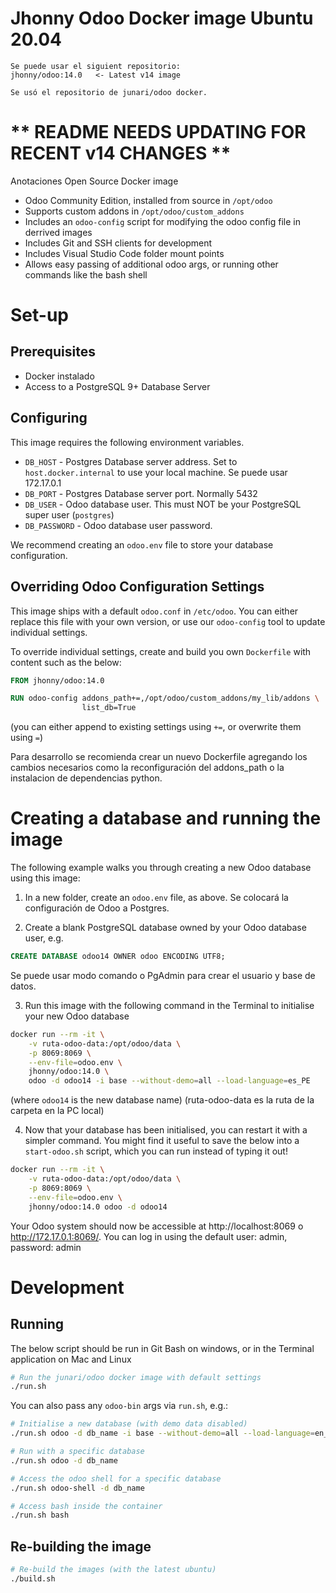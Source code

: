 # Jhonny Odoo Docker image Ubuntu 20.04

```
Se puede usar el siguient repositorio:
jhonny/odoo:14.0   <- Latest v14 image

Se usó el repositorio de junari/odoo docker.
```

# ** README NEEDS UPDATING FOR RECENT v14 CHANGES **

Anotaciones Open Source Docker image

* Odoo Community Edition, installed from source in `/opt/odoo`
* Supports custom addons in `/opt/odoo/custom_addons`
* Includes an `odoo-config` script for modifying the odoo config file in derrived images
* Includes Git and SSH clients for development
* Includes Visual Studio Code folder mount points
* Allows easy passing of additional odoo args, or running other commands like the bash shell

# Set-up

## Prerequisites

* Docker instalado
* Access to a PostgreSQL 9+ Database Server

## Configuring

This image requires the following environment variables.

* `DB_HOST` - Postgres Database server address. Set to `host.docker.internal` to use your local machine. Se puede usar 172.17.0.1
* `DB_PORT` - Postgres Database server port. Normally 5432
* `DB_USER` - Odoo database user. This must NOT be your PostgreSQL super user (`postgres`)
* `DB_PASSWORD` - Odoo database user password.

We recommend creating an `odoo.env` file to store your database configuration.

## Overriding Odoo Configuration Settings

This image ships with a default `odoo.conf` in `/etc/odoo`. You can either replace this file with
your own version, or use our `odoo-config` tool to update individual settings.

To override individual settings, create and build you own `Dockerfile` with content such as the below:

```Dockerfile
FROM jhonny/odoo:14.0

RUN odoo-config addons_path+=,/opt/odoo/custom_addons/my_lib/addons \
                list_db=True
```
(you can either append to existing settings using `+=`, or overwrite them using `=`)

Para desarrollo se recomienda crear un nuevo Dockerfile agregando los cambios necesarios como la reconfiguración del addons_path o la instalacion de dependencias python.

# Creating a database and running the image

The following example walks you through creating a new Odoo database using this image:

1. In a new folder, create an `odoo.env` file, as above. Se colocará la configuración de Odoo a Postgres.

2. Create a blank PostgreSQL database owned by your Odoo database user, e.g.

```sql
CREATE DATABASE odoo14 OWNER odoo ENCODING UTF8;
```
Se puede usar modo comando o PgAdmin para crear el usuario y base de datos. 

3. Run this image with the following command in the Terminal to initialise your new
   Odoo database

```bash
docker run --rm -it \
    -v ruta-odoo-data:/opt/odoo/data \
    -p 8069:8069 \
    --env-file=odoo.env \
    jhonny/odoo:14.0 \
    odoo -d odoo14 -i base --without-demo=all --load-language=es_PE
```

(where `odoo14` is the new database name)
(ruta-odoo-data es la ruta de la carpeta en la PC local)

4. Now that your database has been initialised, you can restart it with a
   simpler command. You might find it useful to save the below into a
   `start-odoo.sh` script, which you can run instead of typing it out!

```bash
docker run --rm -it \
    -v ruta-odoo-data:/opt/odoo/data \
    -p 8069:8069 \
    --env-file=odoo.env \
    jhonny/odoo:14.0 odoo -d odoo14
```

Your Odoo system should now be accessible at http://localhost:8069 o http://172.17.0.1:8069/. You can log
in using the default user: admin, password: admin

# Development

## Running

The below script should be run in Git Bash on windows, or in the Terminal application on Mac and Linux

```bash
# Run the junari/odoo docker image with default settings
./run.sh
```

You can also pass any `odoo-bin` args via `run.sh`, e.g.:

```bash
# Initialise a new database (with demo data disabled)
./run.sh odoo -d db_name -i base --without-demo=all --load-language=en_GB

# Run with a specific database
./run.sh odoo -d db_name

# Access the odoo shell for a specific database
./run.sh odoo-shell -d db_name

# Access bash inside the container
./run.sh bash
```

## Re-building the image

```bash
# Re-build the images (with the latest ubuntu)
./build.sh
```
